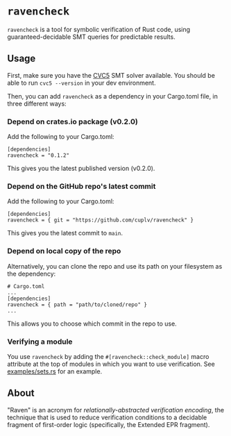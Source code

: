 # `ravencheck`

`ravencheck` is a tool for symbolic verification of Rust code, using guaranteed-decidable SMT queries for predictable results.

## Usage

First, make sure you have the [CVC5](https://cvc5.github.io/) SMT
solver available. You should be able to run `cvc5 --version` in your
dev environment.

Then, you can add `ravencheck` as a dependency in your Cargo.toml
file, in three different ways:

### Depend on crates.io package (v0.2.0)

Add the following to your Cargo.toml:

```
[dependencies]
ravencheck = "0.1.2"
```

This gives you the latest published version (v0.2.0).

### Depend on the GitHub repo's latest commit

Add the following to your Cargo.toml:

```
[dependencies]
ravencheck = { git = "https://github.com/cuplv/ravencheck" }
```

This gives you the latest commit to `main`.

### Depend on local copy of the repo

Alternatively, you can clone the repo and use its path on your
filesystem as the dependency:

```
# Cargo.toml
...
[dependencies]
ravencheck = { path = "path/to/cloned/repo" }
...
```

This allows you to choose which commit in the repo to use.

### Verifying a module

You use `ravencheck` by adding the `#[ravencheck::check_module]` macro
attribute at the top of modules in which you want to use
verification. See [examples/sets.rs](./examples/sets.rs) for an
example.

## About

"Raven" is an acronym for *relationally-abstracted verification
encoding*, the technique that is used to reduce verification
conditions to a decidable fragment of first-order logic (specifically,
the Extended EPR fragment).
